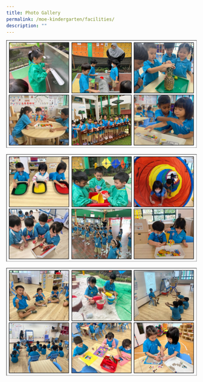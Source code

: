 ```yaml
---
title: Photo Gallery
permalink: /moe-kindergarten/facilities/
description: ""
---
```



![](/images/MK1.jpg)

![](/images/MK2.jpg)

![](/images/MK3.jpg)
